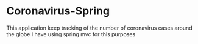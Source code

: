 # Coronavirus-Spring
This application keep tracking of the number of coronavirus cases around the globe 
I have using spring mvc for this purposes

